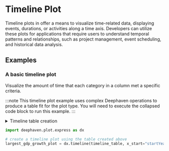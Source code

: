 # Timeline Plot

Timeline plots in offer a means to visualize time-related data, displaying events, durations, or activities along a time axis. Developers can utilize these plots for applications that require users to understand temporal patterns and relationships, such as project management, event scheduling, and historical data analysis.

## Examples

### A basic timeline plot

Visualize the amount of time that each category in a column met a specific criteria.

:::note
This timeline plot example uses complex Deephaven operations to produce a table fit for the plot type. You will need to execute the collapsed code block to run this example.
:::

<details>
  <summary>Timeline table creation</summary>
  
    ```python test-set=1 order=null
    import deephaven.plot.express as dx
    from deephaven import agg
    from deephaven import updateby as uby
    gapminder = dx.data.gapminder() # import a ticking version of the Gapminder dataset

    # compute average GDP per continent per year, then compute year-over-year absolute change in GDP per continent
    continent_gdp_delta = (
        gapminder
        .view(["continent", "year", "month", "gdpPercap"])
        .agg_by(agg.avg("avgGdpPercap = gdpPercap"), by=["continent", "year"])
        .update_by(uby.delta("avgGdpPercapDelta = avgGdpPercap"), by="continent")
    )

    # compute year-over-year percent change in GDP per continent, then get the continent with largest percent growth per year
    largest_gdp_growth = (
        continent_gdp_delta
        .join(
            continent_gdp_delta.update_view("year = year + 1"),
            on=["year", "continent"], joins="prevAvgGdpPercap = avgGdpPercap")
        .update_view("pctAvgGdpPercapChange = avgGdpPercapDelta / prevAvgGdpPercap")
        .sort(["year", "pctAvgGdpPercapChange"])
        .last_by("year")
        .view(["year", "largestGrowth = continent"])
    )

    # create indicator column for whether the growth leader changes
    growth_leaders = (
        largest_gdp_growth
        .natural_join(
            largest_gdp_growth.update_view("year = year + 1"),
            on="year", joins="prevLargestGrowth = largestGrowth")
        .update_view([
            "growthLeaderChange = (year == 1953) || largestGrowth != prevLargestGrowth ? true : false",
        ])
    )

    # create start_time and end_time columns for when each continent dropped in and out of the leader spot
    timeline_table = (
        merge([
            growth_leaders.where("growthLeaderChange == true"),
            growth_leaders.tail(1)
        ])
        .update_by(uby.rolling_group_tick("yearChange = year", rev_ticks=1, fwd_ticks=1))
        .where("yearChange.size() == 2")
        .update_view("yearsLeading = yearChange[1] - yearChange[0]")
        .update_view([
            "startYear = toInstant(LocalDate.of((int)year, 1, 1), '00:00:00', 'UTC')",
            "endYear = toInstant(LocalDate.of((int)(year + yearsLeading), 1, 1), '00:00:00', 'UTC')"
        ])
        .view(["largestGrowth", "startYear", "endYear"])
    )
    ```
</details>

```python test-set=1 order=largest_gdp_growth_plot
import deephaven.plot.express as dx

# create a timeline plot using the table created above
largest_gdp_growth_plot = dx.timeline(timeline_table, x_start="startYear", x_end="endYear", y="largestGrowth")
```